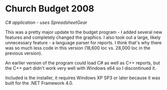 Church Budget 2008
==============

*C# application - uses SpreadsheetGear*

This was a pretty major update to the budget program - I added several new features and completely changed the graphics. I also took out a large, likely unnecessary feature - a language parser for reports. I think that's why there was so much less code in this version (18,600 loc vs. 28,000 loc in the previous version).

An earlier version of the program could load C# as well as C++ reports, but the C++ part didn't work very well with Windows x64 so I discontinued it.

Included is the installer, it requires Windows XP SP3 or later because it was built for the .NET Framework 4.0.
